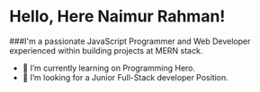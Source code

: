 # Hello, Here Naimur Rahman!
###I'm a passionate JavaScript Programmer and Web Developer experienced within building projects at MERN stack.

- 🌱 I’m currently learning on Programming Hero.
- 🤔 I’m looking for a Junior Full-Stack developer Position. 

<!--
**naimurnemu/naimurnemu** is a ✨ _special_ ✨ repository because its `README.md` (this file) appears on your GitHub profile.

Here are some ideas to get you started:

- 🔭 I’m currently working on ...

- 👯 I’m looking to collaborate on ...
- 💬 Ask me about ...
- 📫 How to reach me: ...
- 😄 Pronouns: ...
- ⚡ Fun fact: ...
-->
